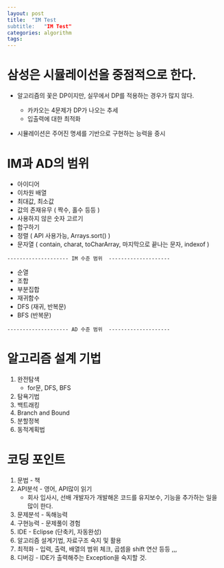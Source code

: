 ```yaml
---
layout: post
title:  "IM Test
subtitle:   "IM Test"
categories: algorithm
tags:
---
```



# 삼성은 시뮬레이선을 중점적으로 한다.

- 알고리즘의 꽃은 DP이지만, 실무에서 DP를 적용하는 경우가 많지 않다.
	- 카카오는 4문제가 DP가 나오는 추세
	- 입출력에 대한 최적화

- 시뮬레이션은 주어진 명세를 기반으로 구현하는 능력을 중시 



# IM과 AD의 범위

- 아이디어
- 이차원 배열 
- 최대값, 최소값
- 값의 존재유무 ( 짝수, 홀수 등등 )
- 사용하지 않은 숫자 고르기
- 합구하기
- 정렬 ( API 사용가능, Arrays.sort() )
- 문자열 ( contain, charat, toCharArray, 마지막으로 끝나는 문자, indexof )

`-------------------- IM 수준 범위  --------------------`

- 순열
- 조합
- 부분집합
- 재귀함수
- DFS (재귀, 반복문)
- BFS (반복문)

`-------------------- AD 수준 범위  --------------------`


# 알고리즘 설계 기법
1. 완전탐색
	- for문, DFS, BFS
2. 탐욕기법
3. 백트래킹
4. Branch and Bound
5. 분할정복
6. 동적계획법



# 코딩 포인트
1. 문법 - 책
2. API분석 - 영어, API많이 읽기
	- 회사 입사시, 선배 개발자가 개발해온 코드를 유지보수, 기능을 추가하는 일을 많이 한다.
3. 문제분석 - 독해능력
4. 구현능력 - 문제풀이 경험
5. IDE - Eclipse (단축키, 자동완성)
6. 알고리즘 설계기법, 자료구조 숙지 및 활용
7. 최적화 - 입력, 출력, 배열의 범위 체크, 곱셈을 shift 연산 등등 ,,,
8. 디버깅 - IDE가 출력해주는 Exception을 숙지할 것. 

